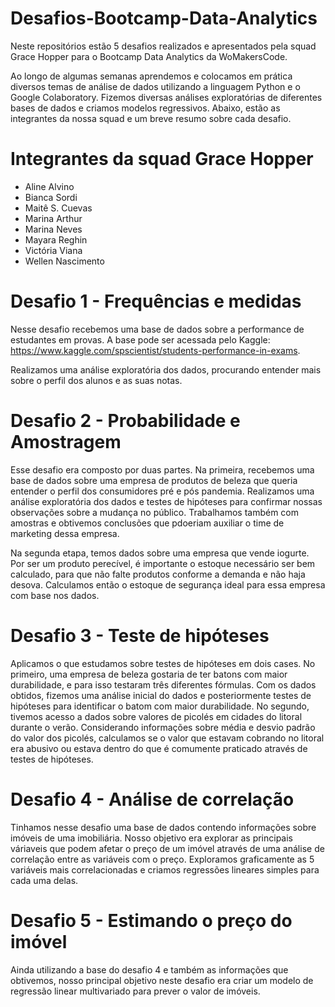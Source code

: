 # Desafios-Bootcamp-Data-Analytics
Neste repositórios estão 5 desafios realizados e apresentados pela squad Grace Hopper para o Bootcamp Data Analytics da WoMakersCode. 

Ao longo de algumas semanas aprendemos e colocamos em prática diversos temas de análise de dados utilizando a linguagem Python e o Google Colaboratory. Fizemos diversas análises exploratórias de diferentes bases de dados e criamos modelos regressivos. Abaixo, estão as integrantes da nossa squad e um breve resumo sobre cada desafio.

# Integrantes da squad Grace Hopper

*   Aline Alvino
*   Bianca Sordi
*   Maitê S. Cuevas
*   Marina Arthur
*   Marina Neves
*   Mayara Reghin
*   Victória Viana
*   Wellen Nascimento

# Desafio 1 - Frequências e medidas

Nesse desafio recebemos uma base de dados sobre a performance de estudantes em provas. A base pode ser acessada pelo Kaggle: https://www.kaggle.com/spscientist/students-performance-in-exams.

Realizamos uma análise exploratória dos dados, procurando entender mais sobre o perfil dos alunos e as suas notas.

# Desafio 2 - Probabilidade e Amostragem

Esse desafio era composto por duas partes. Na primeira, recebemos uma base de dados sobre uma empresa de produtos de beleza que queria entender o perfil dos consumidores pré e pós pandemia. Realizamos uma análise exploratória dos dados e testes de hipóteses para confirmar nossas observações sobre a mudança no público. Trabalhamos também com amostras e obtivemos conclusões que pdoeriam auxiliar o time de marketing dessa empresa.

Na segunda etapa, temos dados sobre uma empresa que vende iogurte. Por ser um produto perecível, é importante o estoque necessário ser bem calculado, para que não falte produtos conforme a demanda e não haja desova. Calculamos então o estoque de segurança ideal para essa empresa com base nos dados.

# Desafio 3 - Teste de hipóteses

Aplicamos o que estudamos sobre testes de hipóteses em dois cases. No primeiro, uma empresa de beleza gostaria de ter batons com maior durabilidade, e para isso testaram três diferentes fórmulas. Com os dados obtidos, fizemos uma análise inicial do dados e posteriormente testes de hipóteses para identificar o batom com maior durabilidade. No segundo, tivemos acesso a dados sobre valores de picolés em cidades do litoral durante o verão. Considerando informações sobre média e desvio padrão do valor dos picolés, calculamos se o valor que estavam cobrando no litoral era abusivo ou estava dentro do que é comumente praticado através de testes de hipóteses.

# Desafio 4 - Análise de correlação

Tinhamos nesse desafio uma base de dados contendo informações sobre imóveis de uma imobiliária. Nosso objetivo era explorar as principais váriaveis que podem afetar o preço de um imóvel através de uma análise de correlação entre as variáveis com o preço. Exploramos graficamente as 5 variáveis mais correlacionadas e criamos regressões lineares simples para cada uma delas.

# Desafio 5 - Estimando o preço do imóvel

Ainda utilizando a base do desafio 4 e também as informações que obtivemos, nosso principal objetivo neste desafio era criar um modelo de regressão linear multivariado para prever o valor de imóveis.
